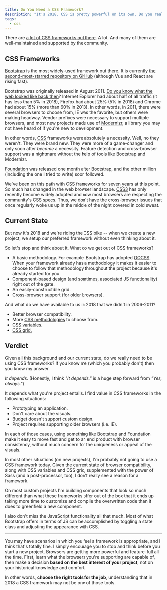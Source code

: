 ```yaml
---
title: Do You Need a CSS Framework?
description: "It's 2018. CSS is pretty powerful on its own. Do you really need to implement a framework?"
tags:
  - css
---
```


There are [a lot of CSS frameworks out there](https://github.com/troxler/awesome-css-frameworks). A lot. And many of them are well-maintained and supported by the community.

## CSS Frameworks

[Bootstrap](http://getbootstrap.com/) is the most widely-used framework out there. It is currently [the second-most-starred repository on GitHub](https://github.com/search?q=stars:%3E1&s=stars&type=Repositories) (although Vue and React are rising fast).

Bootstrap was originally released in August 2011. [Do you know what the web looked like back then](https://en.wikipedia.org/wiki/Usage_share_of_web_browsers)? Internet Explorer had about half of all traffic (it has less than 5% in 2018), Firefox had about 25% (5% in 2018) and Chrome had about 15% (more than 60% in 2018). In other words, in 2011, there were several browsers to choose from, IE was the favorite, but others were making headway. Vendor prefixes were necessary to support multiple browsers, and most new projects made use of [Modernizr](https://modernizr.com/), a library you may not have heard of if you're new to development.

In other words, [CSS](/wtf-is-css) frameworks were absolutely a necessity. Well, no they weren't. They were brand new. They were more of a game-changer and only soon after _became_ a necessity. Feature detection and cross-browser support was a nightmare without the help of tools like Bootstrap and Modernizr.

[Foundation](https://foundation.zurb.com/) was released one month after Bootstrap, and the other million (including the one I tried to write) soon followed.

We've been on this path with CSS frameworks for seven years at this point. So much has changed in the web browser landscape. [CSS3](https://developer.mozilla.org/en-US/docs/Web/CSS/CSS3) has only recently become widely adopted and now most browsers are respecting the community's CSS specs. Thus, we don't have the cross-browser issues that once regularly woke us up in the middle of the night covered in cold sweat.

## Current State

But now it's 2018 and we're riding the CSS bike -- when we create a new project, we setup our preferred framework without even thinking about it.

So let's stop and think about it. What do we get out of CSS frameworks?

- A basic methodology. For example, Bootstrap has adopted [OOCSS](https://www.smashingmagazine.com/2011/12/an-introduction-to-object-oriented-css-oocss/). When your framework already has a methodology it makes it easier to choose to follow that methodology throughout the project because it's already started for you.
- Component-based design (and somtimes, associated JS functionality) right out of the gate.
- An easily-constructible grid.
- Cross-browser support (for older browsers).

And what do we have available to us in 2018 that we didn't in 2006-2011?

- Better browser compatibility.
- More [CSS methodologies](https://medium.com/openmindonline/state-of-the-art-in-css-a-closer-look-at-css-architecture-systems-544339a6c625) to choose from.
- [CSS variables.](https://caniuse.com/#search=css%20var)
- [CSS grid.](https://caniuse.com/#search=css%20grid)

## Verdict

Given all this background and our current state, do we really need to be using CSS frameworks? If you know me (which you probably don't) then you know my answer.

_It depends_. (Honestly, I think _"It depends."_ is a huge step forward from _"Yes, always."_)

It depends what you're project entails. I find value in CSS frameworks in the following situations:

- Prototyping an application.
- Don't care about the visuals.
- Budget doesn't support custom design.
- Project requires supporting older browsers (i.e. IE).

In each of those cases, using something like Bootstrap and Foundation make it easy to move fast and get to an end product with browser consistency, without much concern for the uniqueness or appeal of the visuals.

In most other situations (on new projects), I'm probably not going to use a CSS framework today. Given the current state of browser compatibility, along with CSS variables and CSS grid, supplemented with the power of Sass (and a post-processor, too), I don't really see a reason for a framework.

On most custom projects I'm building components that look so much different than what these frameworks offer out of the box that it ends up taking more time to customize and compile the overwritten code than it does to greenfield a new component.

I also don't miss the JavaScript functionality all that much. Most of what Bootstrap offers in terms of JS can be accomplished by toggling a state class and adjusting the appearance with CSS.

---

You may have scenarios in which you feel a framework is appropriate, and I think that's totally fine. I simply encourage you to stop and think before you start a new project. Browsers are getting more powerful and feature-full all the time. First, learn what the browsers you're supporting are capable of, then make a decision **based on the best interest of your project**, not on your historical knowledge and comfort.

In other words, **choose the right tools for the job**, understanding that in 2018 a CSS framework may not be one of those tools.
